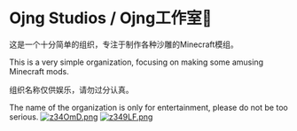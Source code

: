 # Ojng Studios / Ojng工作室🍎
这是一个十分简单的组织，专注于制作各种沙雕的Minecraft模组。

This is a very simple organization, focusing on making some amusing Minecraft mods.

组织名称仅供娱乐，请勿过分认真。

The name of the organization is only for entertainment, please do not be too serious.
[![z34OmD.png](https://s1.ax1x.com/2022/11/23/z34OmD.png)](https://imgse.com/i/z34OmD)
[![z349LF.png](https://s1.ax1x.com/2022/11/23/z349LF.png)](https://imgse.com/i/z349LF)
